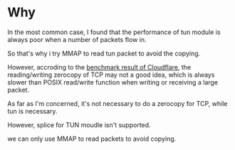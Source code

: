 # Why

In the most common case, I found that the performance of tun module is always poor when a number of packets flow in.

So that's why i try MMAP to read tun packet to avoid the copying.

However, accroding to the [benchmark result of Cloudflare](https://blog.cloudflare.com/sockmap-tcp-splicing-of-the-future/), the reading/writing zerocopy of TCP may not a good idea, which is always slower than POSIX read/write function when writing or receiving a large packet.



As far as I'm concerned, it's not necessary to do a zerocopy for TCP, while tun is necessary.

However, splice for TUN moudle isn't supported.

we can only use MMAP to read packets to avoid copying.



